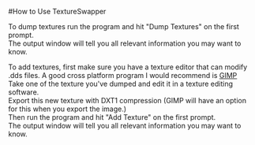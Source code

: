 #How to Use TextureSwapper

To dump textures run the program and hit "Dump Textures" on the first prompt. <br />
The output window will tell you all relevant information you may want to know. <br />

To add textures, first make sure you have a texture editor that can modify .dds files. A good cross platform program I would recommend is <a href="https://www.gimp.org/">GIMP</a> <br />
Take one of the texture you've dumped and edit it in a texture editing software. <br />
Export this new texture with DXT1 compression (GIMP will have an option for this when you export the image.) <br />
Then run the program and hit "Add Texture" on the first prompt. <br />
The output window will tell you all relevant information you may want to know. <br />
